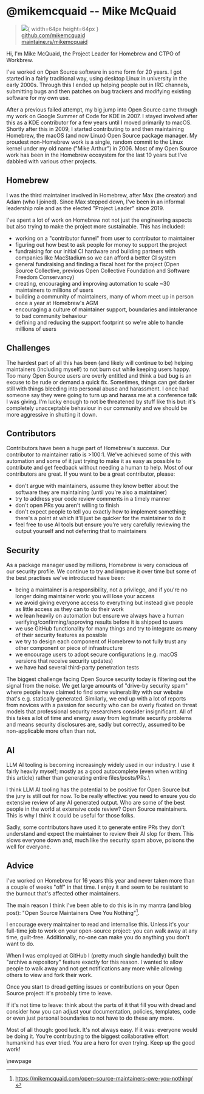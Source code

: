 # @mikemcquaid -- Mike McQuaid

> ![](https://i0.wp.com/github.com/mikemcquaid.png?resize=200%2C200&ssl=1){ width=64px height=64px }  
> [github.com/mikemcquaid](https://github.com/mikemcquaid)  
> [maintaine.rs/mikemcquaid](https://maintaine.rs/mikemcquaid)

Hi, I'm Mike McQuaid, the Project Leader for Homebrew and CTPO of Workbrew.

I've worked on Open Source software in some form for 20 years.
I got started in a fairly traditional way, using desktop Linux in university in the early 2000s.
Through this I ended up helping people out in IRC channels, submitting bugs and then patches on bug trackers and modifying existing software for my own use.

After a previous failed attempt, my big jump into Open Source came through my work on Google Summer of Code for KDE in 2007.
I stayed involved after this as a KDE contributor for a few years until I moved primarily to macOS.
Shortly after this in 2009, I started contributing to and then maintaining Homebrew, the macOS (and now Linux) Open Source package manager.
My proudest non-Homebrew work is a single, random commit to the Linux kernel under my old name ("Mike Arthur") in 2006.
Most of my Open Source work has been in the Homebrew ecosystem for the last 10 years but I've dabbled with various other projects.

## Homebrew

I was the third maintainer involved in Homebrew, after Max (the creator) and Adam (who I joined).
Since Max stepped down, I've been in an informal leadership role and as the elected "Project Leader" since 2019.

I've spent a lot of work on Homebrew not not just the engineering aspects but also trying to make the project more sustainable.
This has included:

- working on a "contributor funnel" from user to contributor to maintainer
- figuring out how best to ask people for money to support the project
- fundraising for our initial CI hardware and building partners with companies like MacStadium so we can afford a better CI system
- general fundraising and finding a fiscal host for the project (Open Source Collective, previous Open Collective Foundation and Software Freedom Conservancy)
- creating, encouraging and improving automation to scale ~30 maintainers to millions of users
- building a community of maintainers, many of whom meet up in person once a year at Homebrew's AGM
- encouraging a culture of maintainer support, boundaries and intolerance to bad community behaviour
- defining and reducing the support footprint so we're able to handle millions of users

## Challenges

The hardest part of all this has been (and likely will continue to be) helping maintainers (including myself) to not burn out while keeping users happy.
Too many Open Source users are overly entitled and think a bad bug is an excuse to be rude or demand a quick fix.
Sometimes, things can get darker still with things bleeding into personal abuse and harassment.
I once had someone say they were going to turn up and harass me at a conference talk I was giving.
I'm lucky enough to not be threatened by stuff like this but: it's completely unacceptable behaviour in our community and we should be more aggressive in shutting it down.

## Contributors

Contributors have been a huge part of Homebrew's success.
Our contributor to maintainer ratio is >100:1.
We've achieved some of this with automation and some of it just trying to make it as easy as possible to contribute and get feedback without needing a human to help.
Most of our contributors are great.
If you want to be a great contributor, please:

- don't argue with maintainers, assume they know better about the software they are maintaining (until you're also a maintainer)
- try to address your code review comments in a timely manner
- don't open PRs you aren't willing to finish
- don't expect people to tell you exactly how to implement something; there's a point at which it'll just be quicker for the maintainer to do it
- feel free to use AI tools but ensure you're very carefully reviewing the output yourself and not deferring that to maintainers

## Security

As a package manager used by millions, Homebrew is very conscious of our security profile.
We continue to try and improve it over time but some of the best practises we've introduced have been:

- being a maintainer is a responsibility, not a privilege, and if you're no longer doing maintainer work: you will lose your access
- we avoid giving everyone access to everything but instead give people as little access as they can to do their work
- we lean heavily on automation but ensure we always have a human verifying/confirming/approving results before it is shipped to users
- we use GitHub functionality for many things and try to integrate as many of their security features as possible
- we try to design each component of Homebrew to not fully trust any other component or piece of infrastructure
- we encourage users to adopt secure configurations (e.g. macOS versions that receive security updates)
- we have had several third-party penetration tests

The biggest challenge facing Open Source security today is filtering out the signal from the noise.
We get large amounts of "drive-by security spam" where people have claimed to find some vulnerability with our website that's e.g. statically generated.
Similarly, we end up with a lot of reports from novices with a passion for security who can be overly fixated on threat models that professional security researchers consider insignificant.
All of this takes a lot of time and energy away from legitimate security problems and means security disclosures are, sadly but correctly, assumed to be non-applicable more often than not.

## AI

LLM AI tooling is becoming increasingly widely used in our industry.
I use it fairly heavily myself; mostly as a good autocomplete (even when writing this article) rather than generating entire files/posts/PRs.\

I think LLM AI tooling has the potential to be positive for Open Source but the jury is still out for now.
To be really effective: you need to ensure you do extensive review of any AI generated output.
Who are some of the best people in the world at extensive code review?
Open Source maintainers.
This is why I think it could be useful for those folks.

Sadly, some contributors have used it to generate entire PRs they don't understand and expect the maintainer to review their AI slop for them.
This slows everyone down and, much like the security spam above, poisons the well for everyone.

## Advice

I've worked on Homebrew for 16 years this year and never taken more than a couple of weeks "off" in that time.
I enjoy it and seem to be resistant to the burnout that's affected other maintainers.

The main reason I think I've been able to do this is in my mantra (and blog post):
"Open Source Maintainers Owe You Nothing"[^75].

I encourage every maintainer to read and internalise this.
Unless it's your full-time job to work on your open-source project: you can walk away at any time, guilt-free.
Additionally, no-one can make you do anything you don't want to do.

When I was employed at GitHub I (pretty much single handedly) built the "archive a repository" feature exactly for this reason.
I wanted to allow people to walk away and not get notifications any more while allowing others to view and fork their work.

Once you start to dread getting issues or contributions on your Open Source project: it's probably time to leave.

If it's not time to leave: think about the parts of it that fill you with dread and consider how you can adjust your documentation, policies, templates, code or even just personal boundaries to not have to do these any more.

Most of all though: good luck.
It's not always easy.
If it was: everyone would be doing it.
You're contributing to the biggest collaborative effort humankind has ever tried.
You are a hero for even trying.
Keep up the good work!

\newpage


[^75]: https://mikemcquaid.com/open-source-maintainers-owe-you-nothing/
